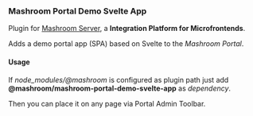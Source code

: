 
### Mashroom Portal Demo Svelte App

Plugin for [Mashroom Server](https://www.mashroom-server.com), a **Integration Platform for Microfrontends**.

Adds a demo portal app (SPA) based on Svelte to the _Mashroom Portal_.

#### Usage

If *node_modules/@mashroom* is configured as plugin path just add **@mashroom/mashroom-portal-demo-svelte-app** as *dependency*.

Then you can place it on any page via Portal Admin Toolbar.
